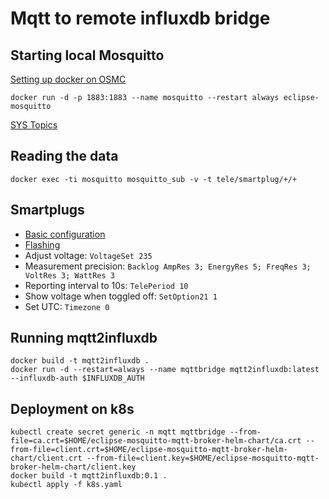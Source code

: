 # Mqtt to remote influxdb bridge

## Starting local Mosquitto

[Setting up docker on OSMC](https://gist.github.com/Peregrinox/aa55c18866a851acc9d4e03a1054485c)

    docker run -d -p 1883:1883 --name mosquitto --restart always eclipse-mosquitto

[SYS Topics](https://github.com/mqtt/mqtt.github.io/wiki/SYS-Topics)

## Reading the data

    docker exec -ti mosquitto mosquitto_sub -v -t tele/smartplug/+/+

## Smartplugs

* [Basic configuration](https://blog.koehntopp.info/2020/05/20/gosund-and-tasmota.html)
* [Flashing](https://www.malachisoord.com/2019/11/24/flashing-custom-firmware-on-a-gosund-sp111/)
* Adjust voltage: `VoltageSet 235`
* Measurement precision: `Backlog AmpRes 3; EnergyRes 5; FreqRes 3; VoltRes 3; WattRes 3`
* Reporting interval to 10s: `TelePeriod 10`
* Show voltage when toggled off: `SetOption21 1`
* Set UTC: `Timezone 0`

## Running mqtt2influxdb

    docker build -t mqtt2influxdb .
    docker run -d --restart=always --name mqttbridge mqtt2influxdb:latest --influxdb-auth $INFLUXDB_AUTH

## Deployment on k8s

    kubectl create secret generic -n mqtt mqttbridge --from-file=ca.crt=$HOME/eclipse-mosquitto-mqtt-broker-helm-chart/ca.crt --from-file=client.crt=$HOME/eclipse-mosquitto-mqtt-broker-helm-chart/client.crt --from-file=client.key=$HOME/eclipse-mosquitto-mqtt-broker-helm-chart/client.key
    docker build -t mqtt2influxdb:0.1 .
    kubectl apply -f k8s.yaml
